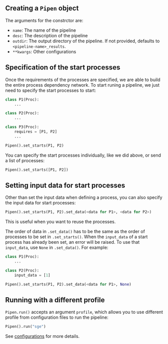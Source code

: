 
## Creating a `Pipen` object

The arguments for the constrctor are:

- `name`: The name of the pipeline
- `desc`: The description of the pipeline
- `outdir`: The output directory of the pipeline. If not provided, defaults to `<pipeline-name>_results`.
- `**kwargs`: Other configurations

## Specification of the start processes

Once the requirements of the processes are specified, we are able to build the entire process dependency network. To start runing a pipeline, we just need to specify the start processes to start:

```python
class P1(Proc):
    ...

class P2(Proc):
    ...

class P3(Proc):
    requires = [P1, P2]
    ...

Pipen().set_starts(P1, P2)
```

You can specify the start processes individually, like we did above, or send a list of processes:

```python
Pipen().set_starts([P1, P2])
```

## Setting input data for start processes

Other than set the input data when defining a process, you can also specify the input data for start processes:

```python
Pipen().set_starts(P1, P2).set_data(<data for P1>, <data for P2>)
```

This is useful when you want to reuse the processes.

The order of data in `.set_data()` has to be the same as the order of processes to be set in `.set_starts()`. When the `input_data` of a start process has already been set, an error will be raised. To use that `input_data`, use `None` in `.set_data()`. For example:

```python
class P1(Proc):
    ...

class P2(Proc):
    input_data = [1]

Pipen().set_starts(P1, P2).set_data(<data for P1>, None)
```


## Running with a different profile

`Pipen.run()` accepts an argument `profile`, which allows you to use different profile from configuration files to run the pipeline:

```python
Pipen().run("sge")
```

See [configurations][1] for more details.

[1]: ../configurations
